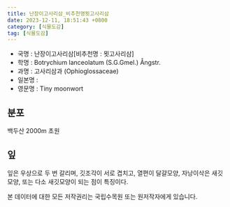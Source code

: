 ```yaml
---
title: 난장이고사리삼_비추천명묏고사리삼
date: 2023-12-11, 18:51:43 +0800
category: [식물도감]
tag: [식물도감]
---
```




- 국명 : 난장이고사리삼[비추천명 : 묏고사리삼]
- 학명 : Botrychium lanceolatum (S.G.Gmel.) Ångstr.
- 과명 : 고사리삼과 (Ophioglossaceae)
- 일본명 : 
- 영문명 : Tiny moonwort


## 분포
백두산 2000m 초원
## 잎
잎은 우상으로 두 번 갈리며, 깃조각이 서로 겹치고, 열편이 달걀모양, 자낭이삭은 새깃모양, 또는 다소 새깃모양이 되는 점이 특징이다.






본 데이터에 대한 모든 저작권리는 국립수목원 또는 원저작자에게 있습니다.
